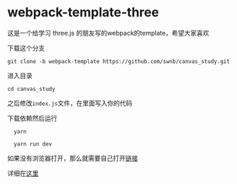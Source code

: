 # webpack-template-three

这是一个给学习 three.js 的朋友写的webpack的template，希望大家喜欢

下载这个分支
```shell
git clone -b webpack-template https://github.com/swnb/canvas_study.git
```
进入目录
```shell
cd canvas_study
```
之后修改`index.js`文件，在里面写入你的代码

下载依赖然后运行

```shell
  yarn 
  
  yarn run dev
```

如果没有浏览器打开，那么就需要自己打开[链接](http://localhost:8000/)

详细在[这里](https://github.com/swnb/canvas_study/blob/master/webgl.md)